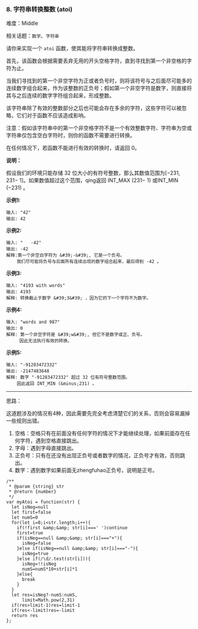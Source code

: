 ### 8. 字符串转换整数 (atoi)

难度：Middle

相关话题：`数学`、`字符串`

请你来实现一个 `atoi` 函数，使其能将字符串转换成整数。



首先，该函数会根据需要丢弃无用的开头空格字符，直到寻找到第一个非空格的字符为止。



当我们寻找到的第一个非空字符为正或者负号时，则将该符号与之后面尽可能多的连续数字组合起来，作为该整数的正负号；假如第一个非空字符是数字，则直接将其与之后连续的数字字符组合起来，形成整数。



该字符串除了有效的整数部分之后也可能会存在多余的字符，这些字符可以被忽略，它们对于函数不应该造成影响。



注意：假如该字符串中的第一个非空格字符不是一个有效整数字符、字符串为空或字符串仅包含空白字符时，则你的函数不需要进行转换。



在任何情况下，若函数不能进行有效的转换时，请返回 0。



**说明：** 



假设我们的环境只能存储 32 位大小的有符号整数，那么其数值范围为[&minus;231, 231&minus; 1]。如果数值超过这个范围，qing返回 INT_MAX (231&minus; 1) 或INT_MIN (&minus;231) 。



**示例1:** 



```
输入: "42"
输出: 42
```


**示例2:** 



```
输入: "   -42"
输出: -42
解释:第一个非空白字符为 &#39;-&#39;, 它是一个负号。
    我们尽可能将负号与后面所有连续出现的数字组合起来，最后得到 -42 。
```


**示例3:** 



```
输入: "4193 with words"
输出: 4193
解释: 转换截止于数字 &#39;3&#39; ，因为它的下一个字符不为数字。
```


**示例4:** 



```
输入: "words and 987"
输出: 0
解释: 第一个非空字符是 &#39;w&#39;, 但它不是数字或正、负号。
     因此无法执行有效的转换。
```


**示例5:** 



```
输入: "-91283472332"
输出: -2147483648
解释: 数字 "-91283472332" 超过 32 位有符号整数范围。 
    因此返回 INT_MIN (&minus;231) 。
```



-----

思路：

这道题涉及的情况有4种，因此需要先完全考虑清楚它们的关系，否则会容易漏掉一些规则出错。

1. 空格：空格只有在前面没有任何字符的情况下才能继续处理，如果前面存在任何字符，遇到空格直接跳出。
2. 字母：遇到字母直接跳出。
3. 正负号：只有在还没有出现正负号或者数字的情况，正负号才有效，否则跳出。
4. 数字：遇到数字如果前面无zhengfuhao正负号，说明是正号。

```
/**
 * @param {string} str
 * @return {number}
 */
var myAtoi = function(str) {
  let isNeg=null
  let first=false
  let numS=0
  for(let i=0;i<str.length;i++){
    if(!first &amp;&amp; str[i]===' ')continue
    first=true
    if(isNeg==null &amp;&amp; str[i]==="+"){
      isNeg=false
    }else if(isNeg==null &amp;&amp; str[i]==="-"){
      isNeg=true
    }else if(/\d/.test(str[i])){
      isNeg=!!isNeg
      numS=numS*10+str[i]*1
    }else{
      break
    }
  }
  let res=isNeg?-numS:numS,
      limit=Math.pow(2,31)
  if(res>limit-1)res=limit-1
  if(res<-limit)res=-limit
  return res
};
```

